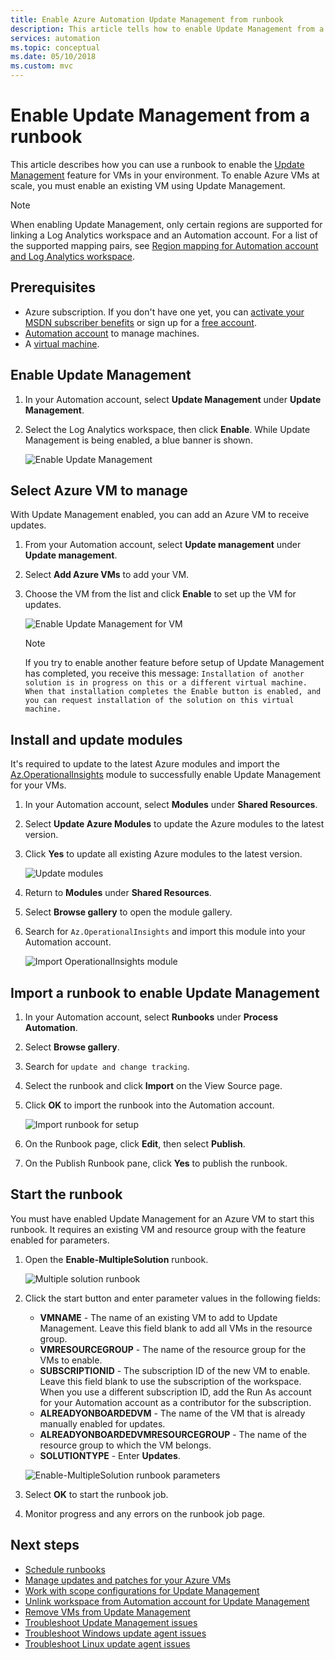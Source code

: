 ```yaml
---
title: Enable Azure Automation Update Management from runbook
description: This article tells how to enable Update Management from a runbook.
services: automation
ms.topic: conceptual
ms.date: 05/10/2018
ms.custom: mvc
---
```

# Enable Update Management from a runbook

This article describes how you can use a runbook to enable the [Update Management](automation-update-management.md) feature for VMs in your environment. To enable Azure VMs at scale, you must enable an existing VM using Update Management. 

> [!NOTE]
> When enabling Update Management, only certain regions are supported for linking a Log Analytics workspace and an Automation account. For a list of the supported mapping pairs, see [Region mapping for Automation account and Log Analytics workspace](how-to/region-mappings.md).

## Prerequisites

* Azure subscription. If you don't have one yet, you can [activate your MSDN subscriber benefits](https://azure.microsoft.com/pricing/member-offers/msdn-benefits-details/) or sign up for a [free account](https://azure.microsoft.com/free/?WT.mc_id=A261C142F).
* [Automation account](automation-offering-get-started.md) to manage machines.
* A [virtual machine](../virtual-machines/windows/quick-create-portal.md).

## Enable Update Management

1. In your Automation account, select **Update Management** under **Update Management**.

2. Select the Log Analytics workspace, then click **Enable**. While Update Management is being enabled, a blue banner is shown. 

    ![Enable Update Management](media/automation-onboard-solutions/update-onboard.png)

## Select Azure VM to manage

With Update Management enabled, you can add an Azure VM to receive updates.

1. From your Automation account, select **Update management** under **Update management**.

2. Select **Add Azure VMs** to add your VM.

3. Choose the VM from the list and click **Enable** to set up the VM for updates. 

   ![Enable Update Management for VM](media/automation-onboard-solutions/enable-update.png)

    > [!NOTE]
    > If you try to enable another feature before setup of Update Management has completed, you receive this message: `Installation of another solution is in progress on this or a different virtual machine. When that installation completes the Enable button is enabled, and you can request installation of the solution on this virtual machine.`

## Install and update modules

It's required to update to the latest Azure modules and import the [Az.OperationalInsights](https://docs.microsoft.com/powershell/module/az.operationalinsights/?view=azps-3.7.0) module to successfully enable Update Management for your VMs.

1. In your Automation account, select **Modules** under **Shared Resources**. 
2. Select **Update Azure Modules** to update the Azure modules to the latest version. 
3. Click **Yes** to update all existing Azure modules to the latest version.

    ![Update modules](media/automation-onboard-solutions/update-modules.png)

4. Return to **Modules** under **Shared Resources**. 
5. Select **Browse gallery** to open the module gallery. 
6. Search for `Az.OperationalInsights` and import this module into your Automation account.

    ![Import OperationalInsights module](media/automation-onboard-solutions/import-operational-insights-module.png)

## Import a runbook to enable Update Management

1. In your Automation account, select **Runbooks** under **Process Automation**.
2. Select **Browse gallery**.
3. Search for `update and change tracking`.
4. Select the runbook and click **Import** on the View Source page. 
5. Click **OK** to import the runbook into the Automation account.

   ![Import runbook for setup](media/automation-onboard-solutions/import-from-gallery.png)

6. On the Runbook page, click **Edit**, then select **Publish**. 
7. On the Publish Runbook pane, click **Yes** to publish the runbook.

## Start the runbook

You must have enabled Update Management for an Azure VM to start this runbook. It requires an existing VM and resource group with the feature enabled for parameters.

1. Open the **Enable-MultipleSolution** runbook.

   ![Multiple solution runbook](media/automation-onboard-solutions/runbook-overview.png)

2. Click the start button and enter parameter values in the following fields:

   * **VMNAME** - The name of an existing VM to add to Update Management. Leave this field blank to add all VMs in the resource group.
   * **VMRESOURCEGROUP** - The name of the resource group for the VMs to enable.
   * **SUBSCRIPTIONID** - The subscription ID of the new VM to enable. Leave this field blank to use the subscription of the workspace. When you use a different subscription ID, add the Run As account for your Automation account as a contributor for the subscription.
   * **ALREADYONBOARDEDVM** - The name of the VM that is already manually enabled for updates.
   * **ALREADYONBOARDEDVMRESOURCEGROUP** - The name of the resource group to which the VM belongs.
   * **SOLUTIONTYPE** - Enter **Updates**.

   ![Enable-MultipleSolution runbook parameters](media/automation-onboard-solutions/runbook-parameters.png)

3. Select **OK** to start the runbook job.
4. Monitor progress and any errors on the runbook job page.

## Next steps

* [Schedule runbooks](automation-schedules.md)
* [Manage updates and patches for your Azure VMs](automaton-tutorial-update-management.md)
* [Work with scope configurations for Update Management](automation-scope-configurations-update-management.md)
* [Unlink workspace from Automation account for Update Management](automation-unlink-workspace-from-update-management.md)
* [Remove VMs from Update Management](automation-remove-vms-from-update-management.md)
* [Troubleshoot Update Management issues](troubleshoot/update-management.md)
* [Troubleshoot Windows update agent issues](troubleshoot/update-agent-issues.md)
* [Troubleshoot Linux update agent issues](troubleshoot/update-agent-issues-linux.md)